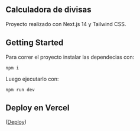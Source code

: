 ## Calculadora de divisas

Proyecto realizado con Next.js 14 y Tailwind CSS.

## Getting Started
Para correr el proyecto instalar las dependecias con:
```
npm i
```
Luego ejecutarlo con:
```
npm run dev
```

## Deploy en Vercel
([Deploy](https://zg-currency-caculator.vercel.app/login))

